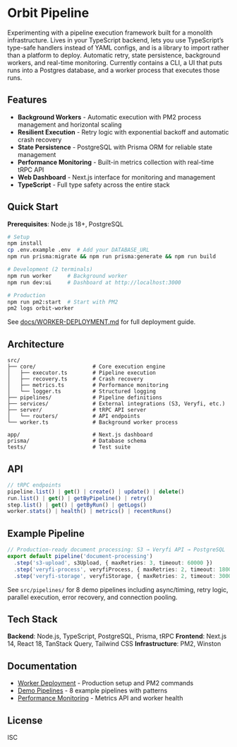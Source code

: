# Orbit Pipeline

Experimenting with a pipeline execution framework built for a monolith infrastructure. Lives in your TypeScript backend, lets you use TypeScript’s type-safe handlers instead of YAML configs, and is a library to import rather than a platform to deploy. Automatic retry, state persistence, background workers, and real-time monitoring. Currently contains a CLI, a UI that puts runs into a Postgres database, and a worker process that executes those runs.

## Features

- **Background Workers** - Automatic execution with PM2 process management and horizontal scaling
- **Resilient Execution** - Retry logic with exponential backoff and automatic crash recovery
- **State Persistence** - PostgreSQL with Prisma ORM for reliable state management
- **Performance Monitoring** - Built-in metrics collection with real-time tRPC API
- **Web Dashboard** - Next.js interface for monitoring and management
- **TypeScript** - Full type safety across the entire stack

## Quick Start

**Prerequisites**: Node.js 18+, PostgreSQL

```bash
# Setup
npm install
cp .env.example .env  # Add your DATABASE_URL
npm run prisma:migrate && npm run prisma:generate && npm run build

# Development (2 terminals)
npm run worker     # Background worker
npm run dev:ui     # Dashboard at http://localhost:3000

# Production
npm run pm2:start  # Start with PM2
pm2 logs orbit-worker
```

See [docs/WORKER-DEPLOYMENT.md](./docs/WORKER-DEPLOYMENT.md) for full deployment guide.

## Architecture

```
src/
├── core/                  # Core execution engine
│   ├── executor.ts        # Pipeline execution
│   ├── recovery.ts        # Crash recovery
│   ├── metrics.ts         # Performance monitoring
│   └── logger.ts          # Structured logging
├── pipelines/             # Pipeline definitions
├── services/              # External integrations (S3, Veryfi, etc.)
├── server/                # tRPC API server
│   └── routers/           # API endpoints
└── worker.ts              # Background worker process

app/                       # Next.js dashboard
prisma/                    # Database schema
tests/                     # Test suite
```

## API

```typescript
// tRPC endpoints
pipeline.list() | get() | create() | update() | delete()
run.list() | get() | getByPipeline() | retry()
step.list() | get() | getByRun() | getLogs()
worker.stats() | health() | metrics() | recentRuns()
```

## Example Pipeline

```typescript
// Production-ready document processing: S3 → Veryfi API → PostgreSQL
export default pipeline('document-processing')
  .step('s3-upload', s3Upload, { maxRetries: 3, timeout: 60000 })
  .step('veryfi-process', veryfiProcess, { maxRetries: 2, timeout: 180000 })
  .step('veryfi-storage', veryfiStorage, { maxRetries: 2, timeout: 30000 });
```

See `src/pipelines/` for 8 demo pipelines including async/timing, retry logic, parallel execution, error recovery, and connection pooling.

## Tech Stack

**Backend**: Node.js, TypeScript, PostgreSQL, Prisma, tRPC
**Frontend**: Next.js 14, React 18, TanStack Query, Tailwind CSS
**Infrastructure**: PM2, Winston

## Documentation

- [Worker Deployment](./docs/WORKER-DEPLOYMENT.md) - Production setup and PM2 commands
- [Demo Pipelines](./docs/DEMO-SUITE.md) - 8 example pipelines with patterns
- [Performance Monitoring](./docs/METRICS.md) - Metrics API and worker health

## License

ISC
